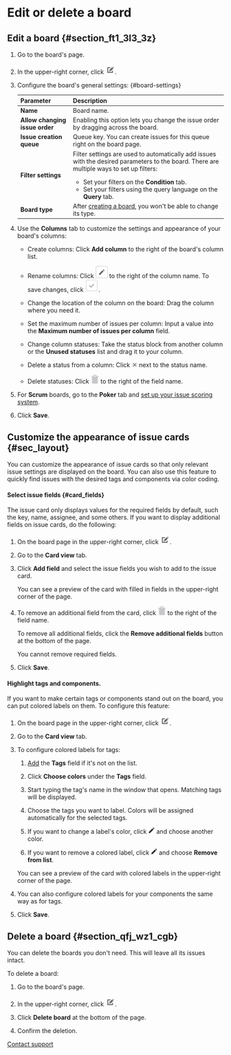 # Edit or delete a board

## Edit a board {#section_ft1_3l3_3z}

1. Go to the board's page.

1. In the upper-right corner, click ![](../../_assets/tracker/edit-agile.png).

1. Configure the board's general settings: {#board-settings}

    | Parameter | Description |
    | -------- | -------- |
    | **Name** | Board name. |
    | **Allow changing issue order** | Enabling this option lets you change the issue order by dragging across the board. |
    | **Issue creation queue** | Queue key. You can create issues for this queue right on the board page. |
    | **Filter settings** | Filter settings are used to automatically add issues with the desired parameters to the board. There are multiple ways to set up filters:<ul><li>Set your filters on the **Condition** tab.<li>Set your filters using the query language on the **Query** tab.|
    | **Board type** | After [creating a board](create-agile-board.md), you won't be able to change its type. |

2. Use the **Columns** tab to customize the settings and appearance of your board's columns:

    - Create columns: Click **Add column** to the right of the board's column list.

    - Rename columns: Click ![](../../_assets/tracker/button-edit.png) to the right of the column name. To save changes, click ![](../../_assets/tracker/approve-checkmark.png).

    - Change the location of the column on the board: Drag the column where you need it.

    - Set the maximum number of issues per column: Input a value into the **Maximum number of issues per column** field.

    - Change column statuses: Take the status block from another column or the **Unused statuses** list and drag it to your column.

    - Delete a status from a column: Click ![](../../_assets/tracker/delete-agile-status.png) next to the status name.

    - Delete statuses: Click ![](../../_assets/tracker/delete-agile-column.png) to the right of the field name.

3. For **Scrum** boards, go to the **Poker** tab and [set up your issue scoring system](planning-poker.md#section_scale).

4. Click **Save**.

## Customize the appearance of issue cards {#sec_layout}

You can customize the appearance of issue cards so that only relevant issue settings are displayed on the board. You can also use this feature to quickly find issues with the desired tags and components via color coding.

#### Select issue fields {#card_fields}

The issue card only displays values for the required fields by default, such the key, name, assignee, and some others. If you want to display additional fields on issue cards, do the following:

1. On the board page in the upper-right corner, click ![](../../_assets/tracker/edit-agile.png).

1. Go to the **Card view** tab.

1. Click **Add field** and select the issue fields you wish to add to the issue card.

    You can see a preview of the card with filled in fields in the upper-right corner of the page.

1. To remove an additional field from the card, click ![](../../_assets/tracker/delete-agile-column.png) to the right of the field name.

    To remove all additional fields, click the **Remove additional fields** button at the bottom of the page.

    You cannot remove required fields.

1. Click **Save**.

#### Highlight tags and components.

If you want to make certain tags or components stand out on the board, you can put colored labels on them. To configure this feature:

1. On the board page in the upper-right corner, click ![](../../_assets/tracker/edit-agile.png).

1. Go to the **Card view** tab.

1. To configure colored labels for tags:

    1. [Add](#card_fields) the **Tags** field if it's not on the list.

    1. Click **Choose colors** under the **Tags** field.

    1. Start typing the tag's name in the window that opens. Matching tags will be displayed.

    1. Choose the tags you want to label. Colors will be assigned automatically for the selected tags.

    1. If you want to change a label's color, click ![](../../_assets/tracker/edit-tag.png) and choose another color.

    1. If you want to remove a colored label, click ![](../../_assets/tracker/edit-tag.png) and choose **Remove from list**.

    You can see a preview of the card with colored labels in the upper-right corner of the page.

1. You can also configure colored labels for your components the same way as for tags.

1. Click **Save**.

## Delete a board {#section_qfj_wz1_cgb}

You can delete the boards you don't need. This will leave all its issues intact.

To delete a board:

1. Go to the board's page.

1. In the upper-right corner, click ![](../../_assets/tracker/edit-agile.png).

1. Click **Delete board** at the bottom of the page.

1. Confirm the deletion.


[Contact support](../troubleshooting.md)

